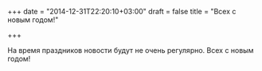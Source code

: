 +++
date = "2014-12-31T22:20:10+03:00"
draft = false
title = "Всех с новым годом!"

+++

<p>На время праздников новости будут не очень регулярно. Всех с новым годом!</p>

